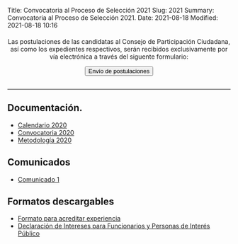 Title: Convocatoria al Proceso de Selección 2021
Slug: 2021
Summary: Convocatoria al Proceso de Selección 2021.
Date: 2021-08-18
Modified: 2021-08-18 10:16



<div style="text-align: center; margin-top: 20px; margin-bottom: 30px"><p>Las postulaciones de las candidatas al Consejo de Participación
Ciudadana, así como los expedientes respectivos, serán recibidos exclusivamente
por vía electrónica a través del siguente formulario: </p> <a href="https://docs.google.com/forms/d/1_LgkBjPtQ1D2LqrHuIOrkwI39gn0_kdOU4kYNwbV4NY/edit"><button type="button" class="btn btn-outline-info btn-lg">Envío de postulaciones</button></a></div> 

---

## Documentación.

* [Calendario 2020](calendario.pdf)
* [Convocatoria 2020](convocatoria-2021.pdf)
* [Metodología 2020](metodologia-para-valoracion-expedientes-2020-2.0.pdf)

## Comunicados

* [Comunicado 1]()

## Formatos descargables

* [Formato para acreditar experiencia](/formato-unico/formato-para-acreditar-experiencia.docx)
* [Declaración de Intereses para Funcionarios y Personas de Interés Público](/formato-unico/declaracion-de-intereses-funcionarios-y-personas-de-interes-publico.xlsx)



